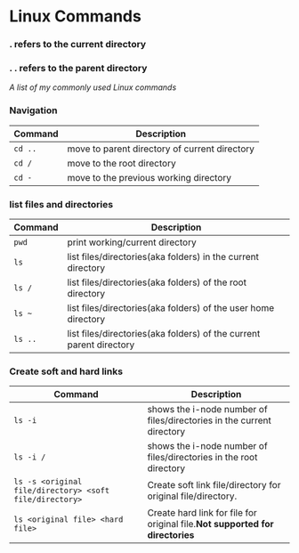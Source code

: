 Linux Commands
============
### . refers to the current directory
### . . refers to the parent directory
 
_A list of my commonly used Linux commands_
### Navigation
| Command | Description |
| ------- | ----------- |
| `cd ..` |  move to parent directory of current directory
| `cd /` | move to the root directory
| `cd -` | move to the previous working directory
### list files and directories
| Command | Description |
| ------- | ----------- |
| `pwd` | print working/current directory |
| `ls` |  list files/directories(aka folders) in the current directory|
| `ls /` |  list files/directories(aka folders) of the root directory|
| `ls ~` |  list files/directories(aka folders) of the user home directory|
| `ls ..` |  list files/directories(aka folders) of the current parent directory|
### Create soft and hard links
| Command | Description |
| ------- | ----------- |
| `ls -i` |shows the i-node number of files/directories in the current directory|
| `ls -i /` |shows the i-node number of files/directories in the root directory|
| `ls -s <original file/directory> <soft file/directory>` | Create soft link file/directory for original file/directory.|
| `ls <original file> <hard file>` | Create hard link for file for original file.**Not supported for directories**|



